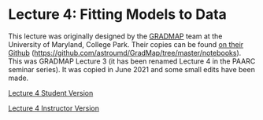 # Lecture 4: Fitting Models to Data

This lecture was originally designed by the [GRADMAP](https://www.umdgradmap.org/) team at the University of Maryland, College Park. Their copies can be found [on their Github](https://github.com/astroumd/GradMap/tree/master/notebooks) (https://github.com/astroumd/GradMap/tree/master/notebooks). This was GRADMAP Lecture 3 (it has been renamed Lecture 4 in the PAARC seminar series). It was copied in June 2021 and some small edits have been made.

[Lecture 4 Student Version](https://colab.research.google.com/github/ramseykarim/paarc-seminars/blob/main/Lecture4/Student.ipynb)

[Lecture 4 Instructor Version](https://colab.research.google.com/github/ramseykarim/paarc-seminars/blob/main/Lecture4/Instructor.ipynb)

